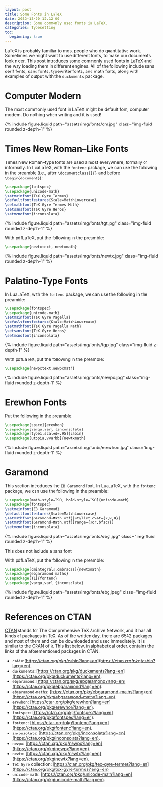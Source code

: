 ```yaml
---
layout: post
title: Some Fonts in LaTeX
date: 2023-12-30 15:12:00
description: Some commonly used fonts in LaTeX. 
categories: Typesetting
toc:
  beginning: true
---
```


LaTeX is probably familiar to most people who do quantitative work. Sometimes we might want to use different fonts, to make our documents look nicer. This post introduces some commonly used fonts in LaTeX and the way loading them in different engines. All of the following include sans serif fonts, sans fonts, typewriter fonts, and math fonts, along with examples of output with the `duckuments` package.  

# Computer Modern

The most commonly used font in LaTeX might be default font, computer modern. Do nothing when writing and it is used!

{% include figure.liquid path="assets/img/fonts/cm.jpg" class="img-fluid rounded z-depth-1" %}

# Times New Roman–Like Fonts

Times New Roman–type fonts are used almost everywhere, formally or informally. In LuaLaTeX, with the `fontenc` package, we can use the following in the preamble (i.e., after `\documentclass[]{}` and before `\begin{document}`): 

```latex
\usepackage{fontspec}
\usepackage{unicode-math}
\setmainfont{TeX Gyre Termes}
\defaultfontfeatures{Scale=MatchLowercase}
\setmathfont{TeX Gyre Termes Math}
\setsansfont{TeX Gyre Heros}
\setmonofont{inconsolata}
```

{% include figure.liquid path="assets/img/fonts/tgt.jpg" class="img-fluid rounded z-depth-1" %}

With pdfLaTeX, put the following in the preamble: 

```latex
\usepackage{newtxtext, newtxmath}
```

{% include figure.liquid path="assets/img/fonts/newtx.jpg" class="img-fluid rounded z-depth-1" %}

# Palatino-Type Fonts

In LuaLaTeX, with the `fontenc` package, we can use the following in the preamble: 

```latex
\usepackage{fontspec}
\usepackage{unicode-math}
\setmainfont{TeX Gyre Pagella}
\defaultfontfeatures{Scale=MatchLowercase}
\setmathfont{TeX Gyre Pagella Math}
\setsansfont{TeX Gyre Heros}
\setmonofont{inconsolata}
```
{% include figure.liquid path="assets/img/fonts/tgp.jpg" class="img-fluid z-depth-1" %}

With pdfLaTeX, put the following in the preamble: 

```latex
\usepackage{newpxtext,newpxmath}
```

{% include figure.liquid path="assets/img/fonts/newpx.jpg" class="img-fluid rounded z-depth-1" %}

# Erewhon Fonts

Put the following in the preamble: 

```latex
\usepackage[space]{erewhon}
\usepackage[varqu,varl]{inconsolata}
\usepackage[type1,scaled=.95]{cabin}
\usepackage[utopia,vvarbb]{newtxmath}
```

{% include figure.liquid path="assets/img/fonts/erewhon.jpg" class="img-fluid rounded z-depth-1" %}

# Garamond

This section introduces the `EB Garamond` font. In LuaLaTeX, with the `fontenc` package, we can use the following in the preamble: 

```latex
\usepackage[math-style=ISO, bold-style=ISO]{unicode-math}
\usepackage{fontspec}
\setmainfont{EB Garamond}
\defaultfontfeatures{Scale=MatchLowercase}
\setmathfont{Garamond-Math.otf}[StylisticSet={7,8,9}]
\setmathfont{Garamond-Math.otf}[range={scr,bfscr}]
\setmonofont{inconsolata}
```

{% include figure.liquid path="assets/img/fonts/ebgl.jpg" class="img-fluid rounded z-depth-1" %}

This does not include a sans font. 

With pdfLaTeX, put the following in the preamble: 

```latex
\usepackage[cmintegrals,cmbraces]{newtxmath}
\usepackage{ebgaramond-maths}
\usepackage[T1]{fontenc}
\usepackage[varqu,varl]{inconsolata}
```

{% include figure.liquid path="assets/img/fonts/ebg.jpeg" class="img-fluid rounded z-depth-1" %}

# References on CTAN

[CTAN](https://ctan.org/) stands for The Comprehensive TeX Archive Network, and it has all kinds of packages in TeX. As of the written day, there are 6542 packages and most of them and can be downloaded and used immediately. It is similar to the [CRAN](https://cran.r-project.org/) of `R`. This list below, in alphabetical order, contains the links of the aforementioned packages in CTAN. 

* `cabin`:[https://ctan.org/pkg/cabin?lang=en](https://ctan.org/pkg/cabin?lang=en).
* `duckuments`: [https://ctan.org/pkg/duckuments?lang=en](https://ctan.org/pkg/duckuments?lang=en).
* `ebgaramond`: [https://ctan.org/pkg/ebgaramond?lang=en](https://ctan.org/pkg/ebgaramond?lang=en). 
* `ebgaramond-maths`: [https://ctan.org/pkg/ebgaramond-maths?lang=en](https://ctan.org/pkg/ebgaramond-maths?lang=en). 
* `erewhon`: [https://ctan.org/pkg/erewhon?lang=en](https://ctan.org/pkg/erewhon?lang=en). 
* `fontspec`: [https://ctan.org/pkg/fontspec?lang=en](https://ctan.org/pkg/fontspec?lang=en).
* `fontenc`: [https://ctan.org/pkg/fontenc?lang=en](https://ctan.org/pkg/fontenc?lang=en). 
* `inconsolata`: [https://ctan.org/pkg/inconsolata?lang=en](https://ctan.org/pkg/inconsolata?lang=en).
* `newpx`: [https://ctan.org/pkg/newpx?lang=en](https://ctan.org/pkg/newpx?lang=en). 
* `newtx`: [https://ctan.org/pkg/newtx?lang=en](https://ctan.org/pkg/newtx?lang=en). 
* `TeX Gyre` collection: [https://ctan.org/pkg/tex-gyre-termes?lang=en](https://ctan.org/pkg/tex-gyre-termes?lang=en). 
* `unicode-math`: [https://ctan.org/pkg/unicode-math?lang=en](https://ctan.org/pkg/unicode-math?lang=en). 
